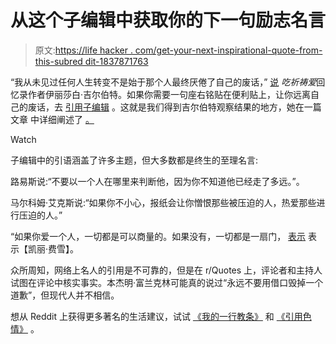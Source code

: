 # 从这个子编辑中获取你的下一句励志名言

> 原文:[https://life hacker . com/get-your-next-inspirational-quote-from-this-subred dit-1837871763](https://lifehacker.com/get-your-next-inspirational-quote-from-this-subreddit-1837871763)

“我从未见过任何人生转变不是始于那个人最终厌倦了自己的废话，” [说](https://www.reddit.com/r/quotes/comments/akgawh/ive_never_seen_any_life_transformation_that_didnt/) *吃祈祷爱*回忆录作者伊丽莎白·吉尔伯特。如果你需要一句座右铭贴在便利贴上，让你远离自己的废话，去 [引用子编辑](https://www.reddit.com/r/quotes/) 。这就是我们得到吉尔伯特观察结果的地方，她在一篇文章 中详细阐述了 [。](https://www.elizabethgilbert.com/dear-ones-yesterday-i-wrote-on-twitter-ive-never-seen-any-life-transformati/) 

Watch

子编辑中的引语涵盖了许多主题，但大多数都是终生的至理名言:

路易斯说:“不要以一个人在哪里来判断他，因为你不知道他已经走了多远。”。

马尔科姆·艾克斯说:“如果你不小心，报纸会让你憎恨那些被压迫的人，热爱那些进行压迫的人。”

“如果你爱一个人，一切都是可以商量的。如果没有，一切都是一扇门， [表示](https://www.reddit.com/r/quotes/comments/5k3bnz/if_you_love_someone_everything_is_negotiable_if/) 表示【凯丽·费雪】。

众所周知，网络上名人的引用是不可靠的，但是在 r/Quotes 上，评论者和主持人试图在评论中核实事实。本杰明·富兰克林可能真的说过“永远不要用借口毁掉一个道歉”，但现代人并不相信。

想从 Reddit 上获得更多著名的生活建议，试试 [《我的一行教条》](https://www.reddit.com/r/MyOneLineDogma/) 和 [《引用色情》](https://www.reddit.com/r/QuotesPorn/) 。